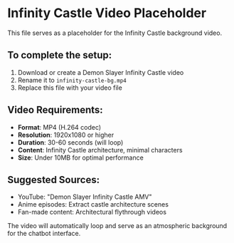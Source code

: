 # Infinity Castle Video Placeholder

This file serves as a placeholder for the Infinity Castle background video.

## To complete the setup:

1. Download or create a Demon Slayer Infinity Castle video
2. Rename it to `infinity-castle-bg.mp4`
3. Replace this file with your video file

## Video Requirements:
- **Format**: MP4 (H.264 codec)
- **Resolution**: 1920x1080 or higher
- **Duration**: 30-60 seconds (will loop)
- **Content**: Infinity Castle architecture, minimal characters
- **Size**: Under 10MB for optimal performance

## Suggested Sources:
- YouTube: "Demon Slayer Infinity Castle AMV"
- Anime episodes: Extract castle architecture scenes
- Fan-made content: Architectural flythrough videos

The video will automatically loop and serve as an atmospheric background for the chatbot interface.